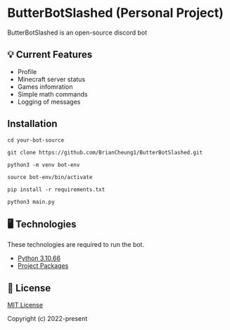 # ButterBotSlashed (Personal Project) 

ButterBotSlashed is an open-source discord bot

## 💡 Current Features

  -  Profile
  -  Minecraft server status
  -  Games infomration
  -  Simple math commands
  -  Logging of messages


## Installation

```
cd your-bot-source

git clone https://github.com/BrianCheung1/ButterBotSlashed.git

python3 -m venv bot-env

source bot-env/bin/activate

pip install -r requirements.txt

python3 main.py
```

## 🖥️  Technologies
These technologies are required to run the bot.
  
-  [Python 3.10.66](https://www.python.org/downloads/)
-  [Project Packages](https://github.com/BrianCheung1/ButterBotSlashed/blob/main/requirements.txt)

## 📝  License

[MIT License](https://github.com/BrianCheung1/ButterBotSlashed/blob/main/LICENSE)

Copyright (c) 2022-present 
